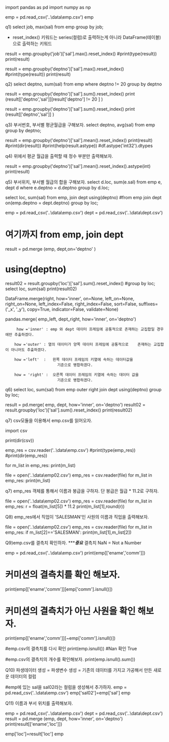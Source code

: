 import pandas as pd
import numpy as np

emp = pd.read_csv('..\data\emp.csv')
emp

q1) select job, max(sal) from emp group by job;
- reset_index() 키워드는 series(컬럼)로 출력하는게 아니라
DataFrame(테이블)으로 출력하는 키워드

result = emp.groupby('job')['sal'].max().reset_index()
#print(type(result))
print(result)

result = emp.groupby('deptno')['sal'].max().reset_index()
#print(type(result))
print(result)

q2) select deptno, sum(sal)
    from emp
    where deptno != 20
    group by deptno

result = emp.groupby('deptno')['sal'].sum().reset_index()
print (result[['deptno','sal']][result['deptno'] != 20 ] )

result = emp.groupby('deptno')['sal'].sum().reset_index()
print (result[['deptno','sal']] )

q3) 부서번호, 부서별 평균월급을 구해보자.
select deptno, avg(sal)
from emp
group by deptno;

result = emp.groupby('deptno')['sal'].mean().reset_index()
print(result)
#print(dir(result))
#print(help(result.astype))
#df.astype('int32').dtypes

q4) 위에서 평균 월급을 출력할 때 정수 부분만 출력해보자.

result = emp.groupby('deptno')['sal'].mean().reset_index().astype(int)
print(result)

q5) 부서위치, 부서별 월급의 합을 구해보자.
select d.loc, sum(e.sal)
from emp e, dept d
where e.deptno = d.deptno
group by d.loc;

select loc, sum(sal)
from emp, join dept using(deptno) 
#from emp join dept on(emp.deptno = dept.deptno)
group by loc;

emp = pd.read_csv('..\data\emp.csv')
dept = pd.read_csv('..\data\dept.csv')
# 여기까지 from emp, join dept 

result = pd.merge (emp, dept,on='deptno' )
# using(deptno)

result02 = result.groupby('loc')['sal'].sum().reset_index()
#group by loc; select loc, sum(sal)
print(result02)

DataFrame.merge(right, how='inner', on=None, left_on=None, right_on=None, left_index=False, right_index=False, sort=False, suffixes=('_x', '_y'), copy=True, indicator=False, validate=None)

pandas.merge( emp_left, dept_right, how='inner', on='deptno')

         how ='inner' : emp 와 dept 데이터 프레임에 공통적으로 존재하는 교집합일 경우에만 추출하겠다.
        
        how ='outer' : 열의 데이터가 양쪽 데이터 프레임에 공통적으로    존재하는 교집합이 아니어도 추출하겠다.
                           
        how ='left'  :   왼쪽 데이터 프레임의 키열에 속하는 데이터값을
                           기준으로 병합하겠다.
        
        how = 'right' :  오른쪽 데이터 프레임의 키열에 속하는 데이터 값을
                           기준으로 병합하겠다.


q6) select loc, sum(sal)
    from emp outer right join dept using(deptno)
    group by loc;

result = pd.merge( emp, dept, how='inner', on='deptno')
result02 = result.groupby('loc')['sal'].sum().reset_index()
print(result02)

q7) csv모듈을 이용해서 emp.csv를 읽어오자.

import csv

print(dir(csv))

emp_res = csv.reader('..\data\emp.csv')
#print(type(emp_res))
#print(dir(emp_res))

for m_list in emp_res:
    print(m_list)

file = open('..\data\emp02.csv')
emp_res = csv.reader(file)
for m_list in emp_res:
    print(m_list)

q7) emp_res 객체를 통해서 이름과 봉급을 구하자. 단 봉급은 월급 * 11.2로 구하자.

file = open('..\data\emp02.csv')
emp_res = csv.reader(file)
for m_list in emp_res:
    r = float(m_list[5]) * 11.2
    print(m_list[1],round(r))

Q8) emp_res에서 직업이 'SALESMAN'인 사원의 이름과 직업을 출력해보자.

file = open('..\data\emp02.csv')
emp_res = csv.reader(file)
for m_list in emp_res:
    if m_list[2]=='SALESMAN':
        print(m_list[1],m_list[2])

Q9)emp.csv를 결측치 확인하자. **************************중요***********************
결측치 NaN = Not a Number

emp = pd.read_csv('..\data\emp.csv')
print(emp[['ename','comm']])

# 커미션의 결측치를 확인 해보자.
print(emp[['ename','comm']][emp['comm'].isnull()])

# 커미션의 결측치가 아닌 사원을 확인 해보자.
print(emp[['ename','comm']][~emp['comm'].isnull()])

#emp.csv의 결측치를 다시 확인
print(emp.isnull())  #Nan 확인 True

#emp.csv의 결측치의 개수를 확인해보자.
print(emp.isnull().sum())

Q10) 파생데이터 생성 = 파생변수 생성 = 기존의 데이터를 가지고 가공해서 만든 새로운 데이터의 컬럼

#emp에 있는 sal을 sal02라는 컬럼을 생성해서 추가하자.
emp = pd.read_csv('..\data\emp.csv')
emp['sal02']=emp['sal']
emp

Q11) 이름과 부서 위치를 출력해보자.

emp = pd.read_csv('..\data\emp.csv')
dept = pd.read_csv('..\data\dept.csv')
result = pd.merge (emp, dept, how='inner', on='deptno')
print(result[['ename','loc']])

emp['loc']=result['loc']
emp